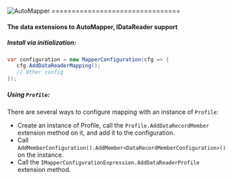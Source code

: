 <img src="https://s3.amazonaws.com/automapper/logo.png" alt="AutoMapper">
================================

#### The data extensions to AutoMapper, IDataReader support

##### Install via initialization:

```csharp
var configuration = new MapperConfiguration(cfg => {
   cfg.AddDataReaderMapping();
   // Other config
});
```

##### Using `Profile`:

There are several ways to configure mapping with an instance of `Profile`:

- Create an instance of Profile, call the `Profile.AddDataRecordMember` extension method on it, and add it to the configuration.
- Call `AddMemberConfiguration().AddMember<DataRecordMemberConfiguration>()` on the instance.
- Call the `IMapperConfigurationExpression.AddDataReaderProfile` extension method.
